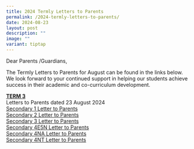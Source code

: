 ```yaml
---
title: 2024 Termly Letters to Parents
permalink: /2024-termly-letters-to-parents/
date: 2024-08-23
layout: post
description: ""
image: ""
variant: tiptap
---
```

<p>Dear Parents /Guardians,</p>
<p>The Termly Letters to Parents for August can be found in the links below.
We look forward to your continued support in helping our students achieve
success in their academic and co-curriculum development.</p>
<p><strong><u>TERM 3</u></strong>
<br>Letters to Parents dated 23 August 2024
<br><a href="/files/CWP/2024/Sec_1_Level_Letter_23_August_2024__kcy_.pdf" rel="noopener nofollow" target="_blank">Secondary 1 Letter to Parents</a>
<br><a href="/files/CWP/2024/Sec_2_Level_Letter_23_August_2024__kcy_.pdf" rel="noopener nofollow" target="_blank">Secondary 2 Letter to Parents</a>
<br><a href="/files/CWP/2024/Sec_3_Level_Letter_23_August_2024__kcy_.pdf" rel="noopener nofollow" target="_blank">Secondary 3 Letter to Parents</a>
<br><a href="/files/CWP/2024/Sec_4E5N_Level_Letter_23_August_2024__kcy_.pdf" rel="noopener nofollow" target="_blank">Secondary 4E5N Letter to Parents</a>
<br><a href="/files/CWP/2024/Sec_4NA_Level_Letter_23_August_2024__kcy_.pdf" rel="noopener nofollow" target="_blank">Secondary 4NA Letter to Parents</a>
<br><a href="/files/CWP/2024/Sec_4NT_Level_Letter_23_August_2024__kcy_.pdf" rel="noopener nofollow" target="_blank">Secondary 4NT Letter to Parents</a>
</p>
<p></p>
<p></p>